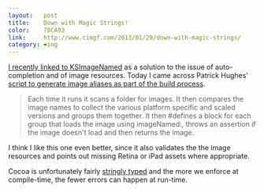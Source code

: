 ```yaml
---
layout:   post
title:    Down with Magic Strings!
color:    78CA93
link:     http://www.cimgf.com/2013/01/29/down-with-magic-strings/
category: ❤ing
---
```


[I recently linked to KSImageNamed][ksimagenamed] as a solution to the issue of
auto-completion and of image resources. Today I came across Patrick Hughes'
[script to generate image aliases as part of the build process][script].

> Each time it runs it scans a folder for images. It then compares the image
> names to collect the various platform specific and scaled versions and groups
> them together. It then #defines a block for each group that loads the image
> using imageNamed:, throws an assertion if the image doesn't load and then
> returns the image.

I think I like this one even better, since it also validates the the image
resources and points out missing Retina or iPad assets where appropriate.

Cocoa is unfortunately fairly [stringly typed][stringly-typing] and the more we
enforce at compile-time, the fewer errors can happen at run-time.

[ksimagenamed]: /❤ing/ksimagenamed
[script]: https://gist.github.com/4462966
[stringly-typing]: http://www.codinghorror.com/blog/2012/07/new-programming-jargon.html
